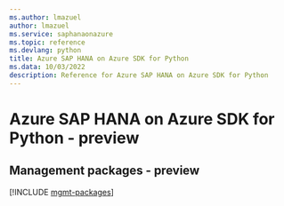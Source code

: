 ```yaml
---
ms.author: lmazuel
author: lmazuel
ms.service: saphanaonazure
ms.topic: reference
ms.devlang: python
title: Azure SAP HANA on Azure SDK for Python
ms.data: 10/03/2022
description: Reference for Azure SAP HANA on Azure SDK for Python
---
```

# Azure SAP HANA on Azure SDK for Python - preview

## Management packages - preview
[!INCLUDE [mgmt-packages](sap-hana-on-azure-mgmt-index.md)]
